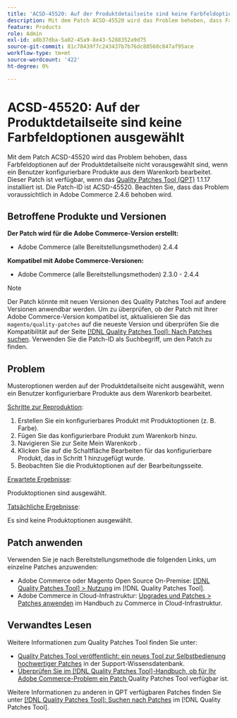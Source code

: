 ```yaml
---
title: 'ACSD-45520: Auf der Produktdetailseite sind keine Farbfeldoptionen ausgewählt'
description: Mit dem Patch ACSD-45520 wird das Problem behoben, dass Farbfeldoptionen auf der Produktdetailseite nicht vorausgewählt sind, wenn ein Benutzer konfigurierbare Produkte aus dem Warenkorb bearbeitet. Dieser Patch ist verfügbar, wenn das [Quality Patches Tool (QPT)](https://experienceleague.adobe.com/en/docs/commerce-knowledge-base/kb/announcements/commerce-announcements/magento-quality-patches-released-new-tool-to-self-serve-quality-patches) 1.1.17 installiert ist. Die Patch-ID ist ACSD-45520. Beachten Sie, dass das Problem voraussichtlich in Adobe Commerce 2.4.6 behoben wird.
feature: Products
role: Admin
exl-id: a8b37dba-5a02-45a9-8e43-5288352a9d75
source-git-commit: 81c78439f7c243437b7b76dc80560c847af95ace
workflow-type: tm+mt
source-wordcount: '422'
ht-degree: 0%

---
```


# ACSD-45520: Auf der Produktdetailseite sind keine Farbfeldoptionen ausgewählt

Mit dem Patch ACSD-45520 wird das Problem behoben, dass Farbfeldoptionen auf der Produktdetailseite nicht vorausgewählt sind, wenn ein Benutzer konfigurierbare Produkte aus dem Warenkorb bearbeitet. Dieser Patch ist verfügbar, wenn das [Quality Patches Tool (QPT)](https://experienceleague.adobe.com/en/docs/commerce-knowledge-base/kb/announcements/commerce-announcements/magento-quality-patches-released-new-tool-to-self-serve-quality-patches) 1.1.17 installiert ist. Die Patch-ID ist ACSD-45520. Beachten Sie, dass das Problem voraussichtlich in Adobe Commerce 2.4.6 behoben wird.

## Betroffene Produkte und Versionen

**Der Patch wird für die Adobe Commerce-Version erstellt:**

* Adobe Commerce (alle Bereitstellungsmethoden) 2.4.4

**Kompatibel mit Adobe Commerce-Versionen:**

* Adobe Commerce (alle Bereitstellungsmethoden) 2.3.0 - 2.4.4

>[!NOTE]
>
>Der Patch könnte mit neuen Versionen des Quality Patches Tool auf andere Versionen anwendbar werden. Um zu überprüfen, ob der Patch mit Ihrer Adobe Commerce-Version kompatibel ist, aktualisieren Sie das `magento/quality-patches` auf die neueste Version und überprüfen Sie die Kompatibilität auf der Seite [[!DNL Quality Patches Tool]: Nach Patches suchen](https://experienceleague.adobe.com/en/docs/commerce-knowledge-base/kb/announcements/commerce-announcements/magento-quality-patches-released-new-tool-to-self-serve-quality-patches). Verwenden Sie die Patch-ID als Suchbegriff, um den Patch zu finden.

## Problem

Musteroptionen werden auf der Produktdetailseite nicht ausgewählt, wenn ein Benutzer konfigurierbare Produkte aus dem Warenkorb bearbeitet.

<u>Schritte zur Reproduktion</u>:

1. Erstellen Sie ein konfigurierbares Produkt mit Produktoptionen (z. B. Farbe).
1. Fügen Sie das konfigurierbare Produkt zum Warenkorb hinzu.
1. Navigieren Sie zur Seite Mein Warenkorb .
1. Klicken Sie auf die Schaltfläche Bearbeiten für das konfigurierbare Produkt, das in Schritt 1 hinzugefügt wurde.
1. Beobachten Sie die Produktoptionen auf der Bearbeitungsseite.

<u>Erwartete Ergebnisse</u>:

Produktoptionen sind ausgewählt.

<u>Tatsächliche Ergebnisse</u>:

Es sind keine Produktoptionen ausgewählt.

## Patch anwenden

Verwenden Sie je nach Bereitstellungsmethode die folgenden Links, um einzelne Patches anzuwenden:

* Adobe Commerce oder Magento Open Source On-Premise: [[!DNL Quality Patches Tool] > Nutzung](/help/tools/quality-patches-tool/usage.md) im [!DNL Quality Patches Tool].
* Adobe Commerce in Cloud-Infrastruktur: [Upgrades und Patches > Patches anwenden](https://experienceleague.adobe.com/docs/commerce-cloud-service/user-guide/develop/upgrade/apply-patches.html) im Handbuch zu Commerce in Cloud-Infrastruktur.

## Verwandtes Lesen

Weitere Informationen zum Quality Patches Tool finden Sie unter:

* [Quality Patches Tool veröffentlicht: ein neues Tool zur Selbstbedienung hochwertiger Patches](https://experienceleague.adobe.com/en/docs/commerce-knowledge-base/kb/announcements/commerce-announcements/magento-quality-patches-released-new-tool-to-self-serve-quality-patches) in der Support-Wissensdatenbank.
* [Überprüfen Sie im [!DNL Quality Patches Tool]-Handbuch, ob für Ihr Adobe Commerce-Problem ein Patch ](/help/tools/quality-patches-tool/patches-available-in-qpt/check-patch-for-magento-issue-with-magento-quality-patches.md) Quality Patches Tool verfügbar ist.

Weitere Informationen zu anderen in QPT verfügbaren Patches finden Sie unter [[!DNL Quality Patches Tool]: Suchen nach Patches](https://experienceleague.adobe.com/tools/commerce-quality-patches/index.html) im [!DNL Quality Patches Tool].
